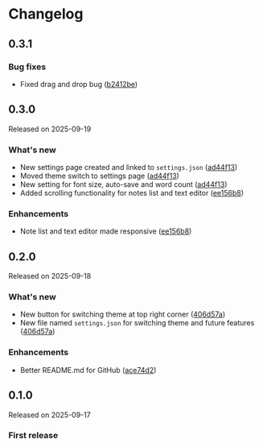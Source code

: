 # Changelog

## 0.3.1

### Bug fixes

- Fixed drag and drop bug ([b2412be](https://github.com/MCGirgin/notes/commit/b2412be820d6e7c2a8f785779ab104a56940a04b))

## 0.3.0

Released on 2025-09-19

### What's new

- New settings page created and linked to `settings.json` ([ad44f13](https://github.com/MCGirgin/notes/commit/ad44f13c61c7b93440674ba81aab8eee03d7df41))
- Moved theme switch to settings page ([ad44f13](https://github.com/MCGirgin/notes/commit/ad44f13c61c7b93440674ba81aab8eee03d7df41))
- New setting for font size, auto-save and word count ([ad44f13](https://github.com/MCGirgin/notes/commit/ad44f13c61c7b93440674ba81aab8eee03d7df41))
- Added scrolling functionality for notes list and text editor ([ee156b8](https://github.com/MCGirgin/notes/commit/ee156b88df3a9045b5b515526f25d1096e8f1fa0))

### Enhancements

- Note list and text editor made responsive ([ee156b8](https://github.com/MCGirgin/notes/commit/ee156b88df3a9045b5b515526f25d1096e8f1fa0))

## 0.2.0

Released on 2025-09-18

### What's new

- New button for switching theme at top right corner ([406d57a](https://github.com/MCGirgin/notes/commit/406d57ae9163daf17a966dccdf73f4e80671ebf7))
- New file named `settings.json` for switching theme and future features ([406d57a](https://github.com/MCGirgin/notes/commit/406d57ae9163daf17a966dccdf73f4e80671ebf7))

### Enhancements

- Better README.md for GitHub ([ace74d2](https://github.com/MCGirgin/notes/commit/ace74d24e29ccb63df5ffc0c38febc5fde19b326))

## 0.1.0

Released on 2025-09-17

### First release